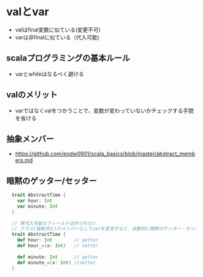 # valとvar
- valはfinal変数に似ている(変更不可)
- varは非finalに似ている（代入可能)

## scalaプログラミングの基本ルール
- varとwhileはなるべく避ける

## valのメリット
- varではなくvalをつかうことで、変数が変わっていないかチェックする手間を省ける

## 抽象メンバー
- https://github.com/endw0901/scala_basics/blob/master/abstract_members.md

## 暗黙のゲッター/セッター

```scala
  trait AbstractTime {
    var hour: Int
    var minute: Int
  }
  
  // 再代入可能なフィールドは作られない
  // クラス(抽象含む)のメンバーとしてvarを宣言すると、自動的に暗黙のゲッター・セッターが作られる
  trait AbstractTime {
    def hour: Int        // getter
    def hour_=(x: Int)   // setter
    
    def minute: Int      // getter
    def minute_=(x: Int) //setter
  }
```
